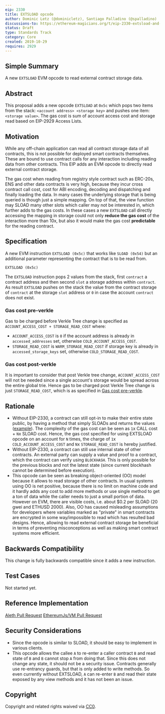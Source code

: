```yaml
---
eip: 2330
title: EXTSLOAD opcode
author: Dominic Letz (@dominicletz), Santiago Palladino (@spalladino)
discussions-to: https://ethereum-magicians.org/t/eip-2330-extsload-and-abi-for-lower-gas-cost-and-off-chain-apps/3733
status: Draft
type: Standards Track
category: Core
created: 2019-10-29
requires: 2929
---
```


## Simple Summary

A new `EXTSLOAD` EVM opcode to read external contract storage data.

## Abstract

This proposal adds a new opcode `EXTSLOAD` at `0x5c` which pops two items from the stack: `<account address> <storage key>` and pushes one item: `<storage value>`. The gas cost is sum of account access cost and storage read based on EIP-2929 Access Lists.

## Motivation

While any off-chain application can read all contract storage data of all contracts, this is not possible for deployed smart contracts themselves. These are bound to use contract calls for any interaction including reading data from other contracts. This EIP adds an EVM opcode to directly read external contract storage.

The gas cost when reading from registry style contract such as ERC-20s, ENS and other data contracts is very high, because they incur cross contract call cost, cost for ABI encoding, decoding and dispatching and finally loading the data. In many cases the underlying storage that is being queried is though just a simple mapping. On top of that, the view function may SLOAD many other slots which caller may not be interested in, which further adds to the gas costs. In these cases a new `EXTSLOAD` call directly accessing the mapping in storage could not only **reduce the gas cost** of the interaction more than 10x, but also it would make the gas cost **predictable** for the reading contract.

## Specification

A new EVM instruction `EXTSLOAD (0x5c)` that works like `SLOAD (0x54)` but an additional parameter representing the contract that is to be read from.

```
EXTSLOAD (0x5c)
```

The `EXTSLOAD` instruction pops 2 values from the stack, first `contract` a contract address and then second `slot` a storage address within `contract`. As result `EXTSLOAD` pushes on the stack the value from the contract storage of `contract` at the storage `slot` address or `0` in case the account `contract` does not exist.

### Gas cost pre-verkle

Gas to be charged before Verkle Tree change is specified as `ACCOUNT_ACCESS_COST + STORAGE_READ_COST` where:

- `ACCOUNT_ACCESS_COST` is `0` if the account address is already in `accessed_addresses` set, otherwise `COLD_ACCOUNT_ACCESS_COST`.
- `STORAGE_READ_COST` is `WARM_STORAGE_READ_COST` if storage key is already in `accessed_storage_keys` set, otherwise `COLD_STORAGE_READ_COST`.

### Gas cost post-verkle

It is important to consider that post Verkle tree change, `ACCOUNT_ACCESS_COST` will not be needed since a single account's storage would be spread across the entire global trie. Hence gas to be charged post Verkle Tree change is just `STORAGE_READ_COST`, which is as specified in [Gas cost pre-verkle](#gas-cost-pre-verkle).

## Rationale

- Without EIP-2330, a contract can still opt-in to make their entire state public, by having a method that simply SLOADs and returns the values ([example](../assets/eip-2330/Extsload.sol)). The complexity of the gas cost can be seen as `1`x CALL cost + `N`x SLOAD cost. Hence, the gas cost specified for using EXTSLOAD opcode on an account for `N` times, the charge of `1`x `COLD_ACCOUNT_ACCESS_COST` and `N`x `STORAGE_READ_COST` is hereby justified.
- Without EIP-2330, a contract can still use internal state of other contracts. An external party can supply a value and proof to a contract, which the contract can verify using `BLOCKHASH`. This is only possible for the previous blocks and not the latest state (since current blockhash cannot be determined before execution).
- This opcode can be seen as breaking object-oriented (OO) model because it allows to read storage of other contracts. In usual systems using OO is net positive, because there is no limit on machine code and it hardly adds any cost to add more methods or use single method to get a ton of data while the caller needs to just a small portion of data. However on EVM, there are visible costs, i.e. about $0.2 per SLOAD (20 gwei and ETHUSD 2000). Also, OO has caused misleading assumptions for developers where variables marked as "private" in smart contracts are encrypted in some way/impossible to read which has resulted bad designs. Hence, allowing to read external contract storage be beneficial in terms of preventing misconceptions as well as making smart contract systems more efficient.

## Backwards Compatibility

This change is fully backwards compatible since it adds a new instruction.

## Test Cases

Not started yet.

## Reference Implementation

[Aleth Pull Request](https://github.com/ethereum/aleth/pull/5805)
[EthereumJs/VM Pull Request](https://github.com/ethereumjs/ethereumjs-monorepo/pull/2116)

## Security Considerations

- Since the opcode is similar to SLOAD, it should be easy to implement in various clients.
- This opcode allows the callee `A` to re-enter a caller contract `B` and read state of `B` and `B` cannot stop `A` from doing that. Since this does not change any state, it should not be a security issue. Contracts generally use re-entrancy guards, but that is only added to write methods. So even currently without EXTSLOAD, `A` can re-enter `B` and read their state exposed by any view methods and it has not been an issue.

## Copyright

Copyright and related rights waived via [CC0](../LICENSE.md).
